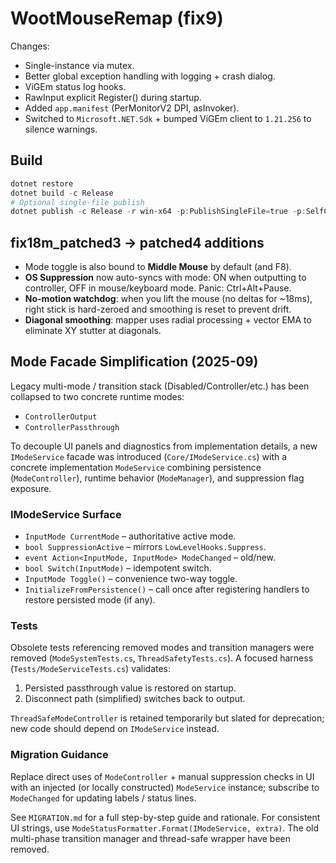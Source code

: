 # WootMouseRemap (fix9)

Changes:
- Single-instance via mutex.
- Better global exception handling with logging + crash dialog.
- ViGEm status log hooks.
- RawInput explicit Register() during startup.
- Added `app.manifest` (PerMonitorV2 DPI, asInvoker).
- Switched to `Microsoft.NET.Sdk` + bumped ViGEm client to `1.21.256` to silence warnings.

## Build
```powershell
dotnet restore
dotnet build -c Release
# Optional single-file publish
dotnet publish -c Release -r win-x64 -p:PublishSingleFile=true -p:SelfContained=false
```


## fix18m_patched3 -> patched4 additions
- Mode toggle is also bound to **Middle Mouse** by default (and F8).
- **OS Suppression** now auto-syncs with mode: ON when outputting to controller, OFF in mouse/keyboard mode. Panic: Ctrl+Alt+Pause.
- **No-motion watchdog**: when you lift the mouse (no deltas for ~18ms), right stick is hard-zeroed and smoothing is reset to prevent drift.
- **Diagonal smoothing**: mapper uses radial processing + vector EMA to eliminate XY stutter at diagonals.

## Mode Facade Simplification (2025-09)

Legacy multi-mode / transition stack (Disabled/Controller/etc.) has been collapsed to two concrete runtime modes:

* `ControllerOutput`
* `ControllerPassthrough`

To decouple UI panels and diagnostics from implementation details, a new `IModeService` facade was introduced (`Core/IModeService.cs`) with a concrete implementation `ModeService` combining persistence (`ModeController`), runtime behavior (`ModeManager`), and suppression flag exposure.

### IModeService Surface
* `InputMode CurrentMode` – authoritative active mode.
* `bool SuppressionActive` – mirrors `LowLevelHooks.Suppress`.
* `event Action<InputMode, InputMode> ModeChanged` – old/new.
* `bool Switch(InputMode)` – idempotent switch.
* `InputMode Toggle()` – convenience two-way toggle.
* `InitializeFromPersistence()` – call once after registering handlers to restore persisted mode (if any).

### Tests
Obsolete tests referencing removed modes and transition managers were removed (`ModeSystemTests.cs`, `ThreadSafetyTests.cs`). A focused harness (`Tests/ModeServiceTests.cs`) validates:
1. Persisted passthrough value is restored on startup.
2. Disconnect path (simplified) switches back to output.

`ThreadSafeModeController` is retained temporarily but slated for deprecation; new code should depend on `IModeService` instead.

### Migration Guidance
Replace direct uses of `ModeController` + manual suppression checks in UI with an injected (or locally constructed) `ModeService` instance; subscribe to `ModeChanged` for updating labels / status lines.

See `MIGRATION.md` for a full step-by-step guide and rationale. For consistent UI strings, use `ModeStatusFormatter.Format(IModeService, extra)`. The old multi-phase transition manager and thread-safe wrapper have been removed.
